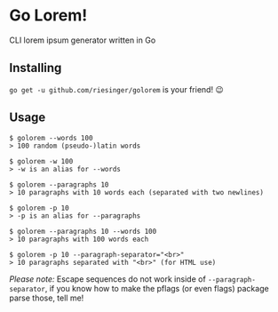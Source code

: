 # Go Lorem!
CLI lorem ipsum generator written in Go

## Installing
`go get -u github.com/riesinger/golorem` is your friend! :wink:

## Usage
```shell
$ golorem --words 100
> 100 random (pseudo-)latin words

$ golorem -w 100
> -w is an alias for --words

$ golorem --paragraphs 10
> 10 paragraphs with 10 words each (separated with two newlines)

$ golorem -p 10
> -p is an alias for --paragraphs

$ golorem --paragraphs 10 --words 100
> 10 paragraphs with 100 words each

$ golorem -p 10 --paragraph-separator="<br>"
> 10 paragraphs separated with "<br>" (for HTML use)
```

*Please note:* Escape sequences do not work inside of `--paragraph-separator`, if you know how to make the pflags (or even flags) package parse those, tell me!
